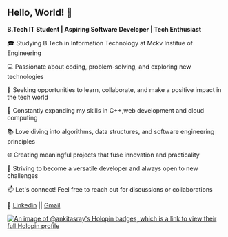 <h2>Hello, World! 👋</h2>

  **B.Tech IT Student | Aspiring Software Developer | Tech Enthusiast** 

🎓 Studying B.Tech in Information Technology at Mckv Institue of Engineering

💻 Passionate about coding, problem-solving, and exploring new technologies

🌟 Seeking opportunities to learn, collaborate, and make a positive impact in the tech world

🚀 Constantly expanding my skills in C++,web development and cloud computing

📚 Love diving into algorithms, data structures, and software engineering principles

🌐 Creating meaningful projects that fuse innovation and practicality

🎯 Striving to become a versatile developer and always open to new challenges

📫 Let's connect! Feel free to reach out for discussions or collaborations

🌟 [Linkedin](linkedin.com/in/ankita-sinha-ray-911820236) || [Gmail](ankitasinharay3@gmail.com)

[![An image of @ankitasray's Holopin badges, which is a link to view their full Holopin profile](https://holopin.me/ankitasray)](https://holopin.io/@ankitasray)

